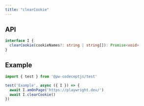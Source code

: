 ```yaml
---
title: "clearCookie"
---
```


## API

```typescript
interface I {
  clearCookie(cookieNames?: string | string[]): Promise<void>
}
```

## Example

```typescript
import { test } from '@pw-codeceptjs/test'

test('Example', async ({ I }) => {
  await I.amOnPage('https://playwright.dev/')
  await I.clearCookie()
})
```
